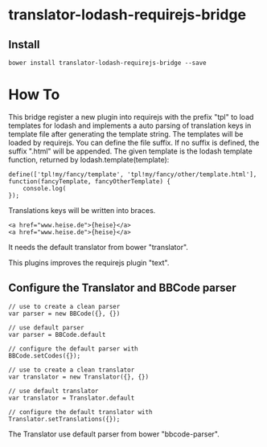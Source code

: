 # translator-lodash-requirejs-bridge
## Install
```
bower install translator-lodash-requirejs-bridge --save
```

# How To
This bridge register a new plugin into requirejs with the prefix "tpl" to load templates
for lodash and implements a auto parsing of translation keys in template file after generating
the template string. The templates will be loaded by requirejs. You can define the file suffix. If
no suffix is defined, the suffix ".html" will be appended. The given template is the lodash template function,
returned by lodash.template(template):
```
define(['tpl!my/fancy/template', 'tpl!my/fancy/other/template.html'], function(fancyTemplate, fancyOtherTemplate) {
    console.log(
});
```

Translations keys will be written into braces.

```
<a href="www.heise.de">{heise}</a>
<a href="www.heise.de">{heise}</a>
```
It needs the default translator from bower "translator".

This plugins improves the requirejs plugin "text".

## Configure the Translator and BBCode parser
```
// use to create a clean parser
var parser = new BBCode({}, {})

// use default parser
var parser = BBCode.default

// configure the default parser with
BBCode.setCodes({});

// use to create a clean translator
var translator = new Translator({}, {})

// use default translator
var translator = Translator.default

// configure the default translator with
Translator.setTranslations({});
```

The Translator use default parser from bower "bbcode-parser".
